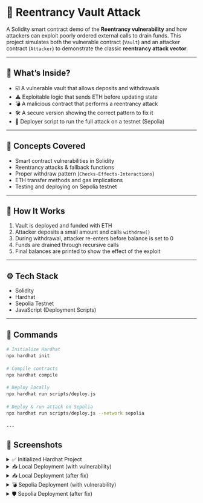 # 🔐 Reentrancy Vault Attack

A Solidity smart contract demo of the **Reentrancy vulnerability** and how attackers can exploit poorly ordered external calls to drain funds. This project simulates both the vulnerable contract (`Vault`) and an attacker contract (`Attacker`) to demonstrate the classic **reentrancy attack vector**.

---

## 📌 What’s Inside?

- ☑️ A vulnerable vault that allows deposits and withdrawals
- ⚠️ Exploitable logic that sends ETH before updating state
- 💣 A malicious contract that performs a reentrancy attack
- 🛠️ A secure version showing the correct pattern to fix it
- 📜 Deployer script to run the full attack on a testnet (Sepolia)

---

## 🧠 Concepts Covered

- Smart contract vulnerabilities in Solidity
- Reentrancy attacks & fallback functions
- Proper withdraw pattern (`Checks-Effects-Interactions`)
- ETH transfer methods and gas implications
- Testing and deploying on Sepolia testnet

---

## 🧪 How It Works

1. Vault is deployed and funded with ETH  
2. Attacker deposits a small amount and calls `withdraw()`  
3. During withdrawal, attacker re-enters before balance is set to 0  
4. Funds are drained through recursive calls  
5. Final balances are printed to show the effect of the exploit  

---

## ⚙️ Tech Stack

- Solidity
- Hardhat
- Sepolia Testnet
- JavaScript (Deployment Scripts)

---

## 🚀 Commands

```bash
# Initialize Hardhat
npx hardhat init

# Compile contracts
npx hardhat compile

# Deploy locally
npx hardhat run scripts/deploy.js

# Deploy & run attack on Sepolia
npx hardhat run scripts/deploy.js --network sepolia

---
```
## 📸 Screenshots

<details>
  <summary>✅ Initialized Hardhat Project</summary>
  <br>
  <img src="https://github.com/Pragyaa3/Pragya_QuadB_Tech/blob/main/week3/day3/reentrancy-vault/Eth_0.png?raw=true" alt="Initialized Hardhat" width="700"/>
</details>

<details>
  <summary>📥 Local Deployment (with vulnerability)</summary>
  <br>
  <img src=https://github.com/Pragyaa3/Pragya_QuadB_Tech/blob/main/week3/day3/reentrancy-vault/Eth_2.0.png?raw=true" width="700"/>
</details>

<details>
  <summary>📥 Local Deployment (after fix)</summary>
  <br>
  <img src="https://github.com/Pragyaa3/Pragya_QuadB_Tech/blob/main/week3/day3/reentrancy-vault/Eth_2.1%20.png?raw=true" alt="Local Fixed Deployment" width="700"/>
</details>

<details>
  <summary>💣 Sepolia Deployment (with vulnerability)</summary>
  <br>
  <img src="https://github.com/Pragyaa3/Pragya_QuadB_Tech/blob/main/week3/day3/reentrancy-vault/Sep_2.png?raw=true" width="700"/>
</details>

<details>
  <summary>🛡️ Sepolia Deployment (after fix)</summary>
  <br>
  <img src="https://github.com/Pragyaa3/Pragya_QuadB_Tech/blob/main/week3/day3/reentrancy-vault/Sep_1.png?raw=true" alt="Sepolia Fixed Deployment" width="700"/>
</details>

